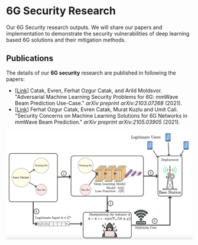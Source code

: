 # 6G Security Research
Our 6G Security research outputs. We will share our papers and implementation to demonstrate the security vulnerabilities of deep learning based 6G solutions and their mitigation methods.

## Publications
The details of our **6G security** research are published in following the papers:
- [[Link]](https://www.researchgate.net/publication/350017366_Adversarial_Machine_Learning_Security_Problems_for_6G_mmWave_Beam_Prediction_Use-Case) Catak, Evren, Ferhat Ozgur Catak, and Arild Moldsvor. "Adversarial Machine Learning Security Problems for 6G: mmWave Beam Prediction Use-Case." *arXiv preprint arXiv:2103.07268* (2021). 
- [[Link]](https://www.researchgate.net/publication/351437476_Security_Concerns_on_Machine_Learning_Solutions_for_6G_Networks_in_mmWave_Beam_Prediction) Ferhat Ozgur Catak, Evren Catak, Murat Kuzlu and Umit Cali. "Security Concerns on Machine Learning Solutions for 6G Networks in mmWave Beam Prediction." *arXiv preprint arXiv:2105.03905* (2021). 

![Screenshot](6g-attack.png)
